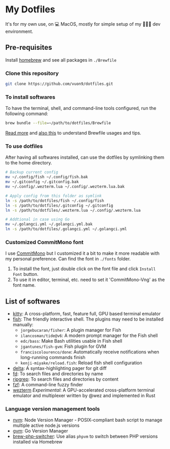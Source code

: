 # My Dotfiles
It's for my own use, on 💻 MacOS, mostly for simple setup of my 🧑🏼‍💻 dev environment.

## Pre-requisites
Install [homebrew](https://brew.sh/) and see all packages in `./Brewfile`

### Clone this repository
```bash
git clone https://github.com/vuon9/dotfiles.git
```

### To install softwares
To have the terminal, shell, and command-line tools configured, run the following command:

```bash
brew bundle --file=~/path/to/dotfiles/Brewfile
```
[Read more](https://kevinmgrimes.com/post/homebrew-macos/) and [also this](https://gist.github.com/ChristopherA/a579274536aab36ea9966f301ff14f3f) to understand Brewfile usages and tips.

### To use dotfiles
After having all softwares installed, can use the dotfiles by symlinking them to the home directory.

```bash
# Backup current config
mv ~/.config/fish ~/.config/fish.bak
mv ~/.gitconfig ~/.gitconfig.bak
mv ~/.config/.wezterm.lua ~/.config/.wezterm.lua.bak

# Apply config from this folder as symlink
ln -s /path/to/dotfiles/fish ~/.config/fish
ln -s /path/to/dotfiles/.gitconfig ~/.gitconfig
ln -s /path/to/dotfiles/.wezterm.lua ~/.config/.wezterm.lua

# Addtional in case using Go
mv ~/.golangci.yml ~/.golangci.yml.bak
ln -s /path/to/dotfiles/.golangci.yml ~/.golangci.yml
```

### Customized CommitMono font
I use [CommitMono](https://github.com/eigilnikolajsen/commit-mono) but I customized it a bit to make it more readable with my personal preference. Can find the font in `./fonts` folder.
1. To install the font, just double click on the font file and click `Install Font` button.
2. To use it in editor, terminal, etc. need to set it 'CommitMono-Vng' as the font name.

## List of softwares
- [kitty](https://sw.kovidgoyal.net/kitty/): A cross-platform, fast, feature full, GPU based terminal emulator
- [fish](https://fishshell.com/): The friendly interactive shell. The plugins may need to be installed manually:
    - `jorgebucaran/fisher`: A plugin manager for Fish
    - `ilancosman/tide@v6`: A modern prompt manager for the Fish shell
    - `edc/bass`: Make Bash utilities usable in Fish shell
    - `jgantunes/fish-gvm`: Fish plugin for GVM
    - `franciscolourenco/done`: Automatically receive notifications when long-running commands finish
    - `kenji-miyake/reload.fish`: Reload fish shell configuration
- [delta](https://github.com/dandavison/delta): A syntax-highlighting pager for git diff
- [fd](https://github.com/sharkdp/fd): To search files and directories by name
- [ripgrep](https://github.com/BurntSushi/ripgrep): To search files and directories by content
- [fzf](https://github.com/junegunn/fzf): A command-line fuzzy finder
- [wezterm](https://wezfurlong.org/wezterm/) *Experimental*: A GPU-accelerated cross-platform terminal emulator and multiplexer written by @wez and implemented in Rust

### Language version management tools
- [nvm](https://github.com/nvm-sh/nvm): Node Version Manager - POSIX-compliant bash script to manage multiple active node.js versions
- [gvm](https://github.com/moovweb/gvm): Go Version Manager
- [brew-php-switcher](https://github.com/philcook/brew-php-switcher): Use alias `phpvm` to switch between PHP versions installed via Homebrew